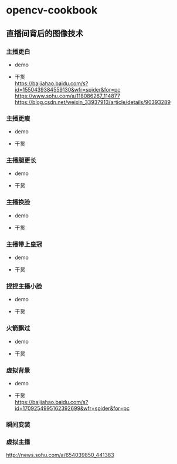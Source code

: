 # opencv-cookbook

## 直播间背后的图像技术


### 主播更白 
* demo   


* 干货    
https://baijiahao.baidu.com/s?id=1550439384559130&wfr=spider&for=pc   
https://www.sohu.com/a/118086267_114877  
https://blog.csdn.net/weixin_33937913/article/details/90393289

### 主播更瘦  
* demo  


* 干货



### 主播腿更长  
* demo  


* 干货

  
### 主播换脸 
* demo  


* 干货

 
### 主播带上皇冠  
* demo  


* 干货

### 捏捏主播小脸     
* demo  


* 干货


### 火箭飘过   
* demo  


* 干货

### 虚拟背景    
* demo  


* 干货   
https://baijiahao.baidu.com/s?id=1709254995162392699&wfr=spider&for=pc


### 瞬间变装  


### 虚拟主播 
http://news.sohu.com/a/654039850_441383   



